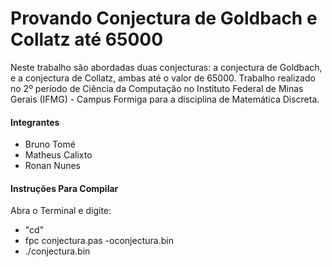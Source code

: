 # Provando Conjectura de Goldbach e Collatz até 65000

Neste trabalho são abordadas duas conjecturas: a conjectura de Goldbach, e a conjectura de Collatz, ambas até o valor de 65000. Trabalho realizado no 2º período de Ciência da Computação no Instituto Federal de Minas Gerais (IFMG) - Campus Formiga para a disciplina de Matemática Discreta.


#### Integrantes
- Bruno Tomé
- Matheus Calixto
- Ronan Nunes

#### Instruções Para Compilar

Abra o Terminal e digite:
- "cd<DIRETORIO>"
- fpc conjectura.pas -oconjectura.bin
- ./conjectura.bin